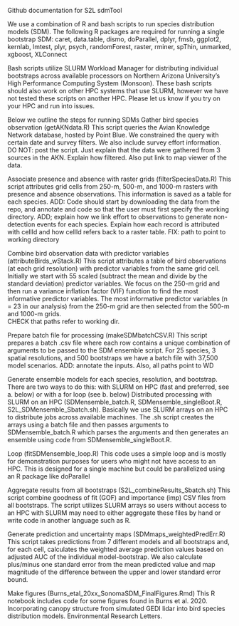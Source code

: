 Github documentation for S2L sdmTool

We use a combination of R and bash scripts to run species distribution models (SDM). 
The following R packages are required for running a single bootstrap SDM:
caret, data.table, dismo, doParallel, dplyr, fmsb, ggplot2, kernlab, lmtest, plyr, psych, randomForest, raster, rminer, spThin, unmarked, xgboost, XLConnect 

Bash scripts utilize SLURM Workload Manager for distributing individual bootstraps across available processors on Northern Arizona University’s High Performance Computing System (Monsoon). These bash scripts should also work on other HPC systems that use SLURM, however we have not tested these scripts on another HPC. Please let us know if you try on your HPC and run into issues. 

Below we outline the steps for running SDMs
Gather bird species observation (getAKNdata.R)
This script queries the Avian Knowledge Network database, hosted by Point Blue. We constrained the query with certain date and survey filters. We also include survey effort information.
DO NOT: post the script. Just explain that the data were gathered from 3 sources in the AKN. Explain how filtered. Also put link to map viewer of the data.
 
Associate presence and absence with raster grids (filterSpeciesData.R)
This script attributes grid cells from 250-m, 500-m, and 1000-m rasters with presence and absence observations. This information is saved as a table for each species. 
ADD: Code should start by downloading the data from the repo, and annotate and code so that the user must first specify the working directory.
ADD; explain how we link effort to observations to generate non-detection events for each species. Explain how each record is attributed with cellId and how cellId refers back to a raster table.
FIX: path to point to working directory


Combine bird observation data with predictor variables (attributeBirds_wStack.R)
This script attributes a table of bird observations (at each grid resolution) with predictor variables from the same grid cell. Initially we start with 55 scaled (subtract the mean and divide by the standard deviation) predictor variables. We focus on the 250-m grid and then run a variance inflation factor (VIF) function to find the most informative predictor variables. The most informative predictor variables (n = 23 in our analysis) from the 250-m grid are then selected from the 500-m and 1000-m grids.  
CHECK that paths refer to working dir.


Prepare batch file for processing (makeSDMbatchCSV.R)
This script prepares a batch .csv file where each row contains a unique combination of arguments to be passed to the SDM ensemble script. For 25 species, 3 spatial resolutions, and 500 bootstraps we have a batch file with 37,500 model scenarios. 
ADD: annotate the inputs. Also, all paths point to WD


Generate ensemble models for each species, resolution, and bootstrap. There are two ways to do this: with SLURM on HPC (fast and preferred, see a. below) or with a for loop (see b. below) 
Distributed processing with SLURM on an HPC (SDMensemble_batch.R,  SDMensemble_singleBoot.R, S2L_SDMensemble_Sbatch.sh).
Basically we use SLURM arrays on an HPC to distribute jobs across available machines. The .sh script creates the arrays using a batch file and then passes arguments to SDMensemble_batch.R which parses the arguments and then generates an ensemble using code from SDMensemble_singleBoot.R.


Loop (fitSDMensemble_loop.R)
This code uses a simple loop and is mostly for demonstration purposes for users who might not have access to an HPC. This is designed for a single machine but could be parallelized using an R package like doParallel


Aggregate results from all bootstraps (S2L_combineResults_Sbatch.sh)
This script combine goodness of fit (GOF) and importance (imp) CSV files from all bootstraps. The script utilizes SLURM arrays so users without access to an HPC with SLURM may need to either aggregate these files by hand or write code in another language such as R.  


Generate prediction and uncertainty maps (SDMmaps_weightedPredErr.R)
This script takes predictions from 7 different models and all bootstraps and, for each cell, calculates the weighted average prediction values based on adjusted AUC of the individual model-bootstrap. We also calculate plus/minus one standard error from the mean predicted value and map magnitude of the difference between the upper and lower standard error bound. 


Make figures (Burns_etal_20xx_SonomaSDM_FinalFigures.Rmd)
This R notebook includes code for some figures found in Burns et al. 2020. Incorporating canopy structure from simulated GEDI lidar into bird species distribution models. Environmental Research Letters.
